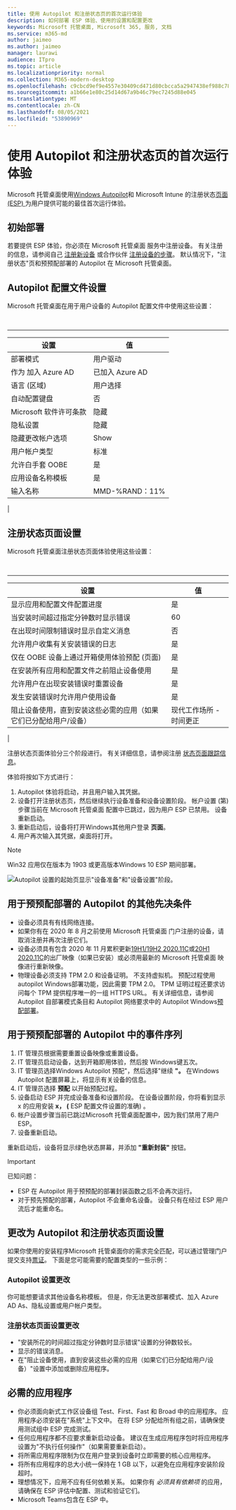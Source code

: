 ```yaml
---
title: 使用 Autopilot 和注册状态页的首次运行体验
description: 如何部署 ESP 体验、使用的设置和配置更改
keywords: Microsoft 托管桌面, Microsoft 365, 服务, 文档
ms.service: m365-md
author: jaimeo
ms.author: jaimeo
manager: laurawi
audience: ITpro
ms.topic: article
ms.localizationpriority: normal
ms.collection: M365-modern-desktop
ms.openlocfilehash: c9cbcd9ef9e4557e30409cd471d80cbcca5a2947438ef988c7892c18eddd8a2d
ms.sourcegitcommit: a1b66e1e80c25d14d67a9b46c79ec7245d88e045
ms.translationtype: MT
ms.contentlocale: zh-CN
ms.lasthandoff: 08/05/2021
ms.locfileid: "53890969"
---
```

# <a name="first-run-experience-with-autopilot-and-the-enrollment-status-page"></a>使用 Autopilot 和注册状态页的首次运行体验

Microsoft 托管桌面使用[Windows Autopilot](/windows/deployment/windows-autopilot/windows-autopilot)和 Microsoft Intune 的注册状态[页面 (ESP) ](/windows/deployment/windows-autopilot/enrollment-status)为用户提供可能的最佳首次运行体验。

## <a name="initial-deployment"></a>初始部署

若要提供 ESP 体验，你必须在 Microsoft 托管桌面 服务中注册设备。 有关注册的信息，请参阅自己 [注册新设备](../get-started/register-devices-self.md) 或合作伙伴 [注册设备的步骤](../get-started/register-devices-partner.md)。
默认情况下，"注册状态"页和预预配部署的 Autopilot 在 Microsoft 托管桌面。

## <a name="autopilot-profile-settings"></a>Autopilot 配置文件设置

Microsoft 托管桌面在用于用户设备的 Autopilot 配置文件中使用这些设置：

<br>

****

|设置|值|
|---|---|
|部署模式|用户驱动|
|作为 加入 Azure AD|已加入 Azure AD|
|语言 (区域) |用户选择|
|自动配置键盘|否|
|Microsoft 软件许可条款|隐藏|
|隐私设置|隐藏|
|隐藏更改帐户选项|Show|
|用户帐户类型|标准|
|允许白手套 OOBE|是|
|应用设备名称模板|是|
|输入名称|MMD-%RAND：11%|
|

## <a name="enrollment-status-page-settings"></a>注册状态页面设置

Microsoft 托管桌面注册状态页面体验使用这些设置：

<br>

****

|设置|值|
|---|---|
|显示应用和配置文件配置进度|是|
|当安装时间超过指定分钟数时显示错误|60|
|在出现时间限制错误时显示自定义消息|否|
|允许用户收集有关安装错误的日志|是|
|仅在 OOBE 设备上通过开箱使用体验预配 (页面) |是|
|在安装所有应用和配置文件之前阻止设备使用|是|
|允许用户在出现安装错误时重置设备|是|
|发生安装错误时允许用户使用设备|是|
|阻止设备使用，直到安装这些必需的应用（如果它们已分配给用户/设备）|现代工作场所 - 时间更正|现代工作区 - 客户端库|
|

注册状态页面体验分三个阶段进行。 有关详细信息，请参阅注册 [状态页面跟踪信息](/mem/intune/enrollment/windows-enrollment-status#enrollment-status-page-tracking-information)。

体验将按如下方式进行：

1. Autopilot 体验将启动，并且用户输入其凭据。
2. 设备打开注册状态页，然后继续执行设备准备和设备设置阶段。 帐户设置 (第) 步骤当前在 Microsoft 托管桌面 配置中已跳过，因为用户 ESP 已禁用。 设备重新启动。
3. 重新启动后，设备将打开Windows其他用户登录 **页面**。
4. 用户再次输入其凭据，桌面将打开。

> [!NOTE]
> Win32 应用仅在版本为 1903 或更高版本Windows 10 ESP 期间部署。

![Autopilot 设置的起始页显示"设备准备"和"设备设置"阶段。](../../media/mmd-autopilot-screenshot.png)


## <a name="additional-prerequisites-for-autopilot-for-pre-provisioned-deployment"></a>用于预预配部署的 Autopilot 的其他先决条件

- 设备必须具有有线网络连接。
- 如果你有在 2020 年 8 月之前使用 Microsoft 托管桌面 门户注册的设备，请取消注册并再次注册它们。
- 设备必须具有包含 2020 年 11 月累积更新[19H1/19H2 2020.11C](https://support.microsoft.com/topic/november-19-2020-kb4586819-os-builds-18362-1237-and-18363-1237-preview-25cbb849-74af-b8b8-29b8-68aa925e8cc3)或[20H1 2020.11C](https://support.microsoft.com/topic/november-30-2020-kb4586853-os-builds-19041-662-and-19042-662-preview-8fb07fb8-a7dd-ea62-d65e-3305da09f92e)的出厂映像（如果已安装）或必须用最新的 Microsoft 托管桌面 映像进行重新映像。
- 物理设备必须支持 TPM 2.0 和设备证明。 不支持虚拟机。 预配过程使用 autopilot Windows部署功能，因此需要 TPM 2.0。 TPM 证明过程还要求访问每个 TPM 提供程序唯一的一组 HTTPS URL。 有关详细信息，请参阅 Autopilot 自部署模式条目和 Autopilot 网络要求中的 Autopilot Windows[预配部署](/mem/autopilot/networking-requirements#tpm)。

## <a name="sequence-of-events-in-autopilot-for-pre-provisioned-deployment"></a>用于预预配部署的 Autopilot 中的事件序列

1. IT 管理员根据需要重置设备映像或重置设备。
2. IT 管理员启动设备，达到开箱即用体验，然后按 Windows键五次。
3. IT 管理员选择Windows Autopilot 预配"，然后选择"继续 **"。** 在Windows Autopilot 配置屏幕上，将显示有关设备的信息。
4. IT 管理员选择 **预配** 以开始预配过程。
5. 设备启动 ESP 并完成设备准备和设置阶段。 在设备设置阶段，你将看到显示 x 的应用安装 **x， (** ESP 配置文件设置的准确) 。
6. 帐户设置步骤当前已跳过Microsoft 托管桌面配置中，因为我们禁用了用户 ESP。
7. 设备重新启动。

重新启动后，设备将显示绿色状态屏幕，并添加 **"重新封装"** 按钮。

> [!IMPORTANT]
> 已知问题：
>
> - ESP 在 Autopilot 用于预预配的部署封装函数之后不会再次运行。
> - 对于预先预配的部署，Autopilot 不会重命名设备。 设备只有在经过 ESP 用户流后才能重命名。

## <a name="change-to-autopilot-and-enrollment-status-page-settings"></a>更改为 Autopilot 和注册状态页面设置

如果你使用的安装程序Microsoft 托管桌面你的需求完全匹配，可以通过管理门户提交支持[票证](https://portal.azure.com/)。 下面是您可能需要的配置类型的一些示例：

### <a name="autopilot-settings-change"></a>Autopilot 设置更改

你可能想要请求其他设备名称模板。 但是，你无法更改部署模式、加入 Azure AD As、隐私设置或用户帐户类型。

### <a name="enrollment-status-page-settings-change"></a>注册状态页面设置更改

- "安装所花的时间超过指定分钟数时显示错误"设置的分钟数较长。
- 显示的错误消息。
- 在"阻止设备使用，直到安装这些必需的应用（如果它们已分配给用户/设备）"设置中添加或删除应用程序。

## <a name="required-applications"></a>必需的应用程序

- 你必须面向新式工作区设备组 Test、First、Fast 和 Broad 中的应用程序。 应用程序必须安装在"系统"上下文中。 在将 ESP 分配给所有组之前，请确保使用测试组中 ESP 完成测试。
- 任何应用程序都不应要求重新启动设备。 建议在生成应用程序包时将应用程序设置为"不执行任何操作"（如果需要重新启动）。
- 将所需应用程序限制为仅在用户登录到设备时立即需要的核心应用程序。
- 将所有应用程序的总大小统一保持在 1 GB 以下，以避免在应用程序安装阶段超时。
- 理想情况下，应用不应有任何依赖关系。 如果你有 *必须具有依赖项* 的应用，请确保在 ESP 评估中配置、测试和验证它们。
- Microsoft Teams包含在 ESP 中。
